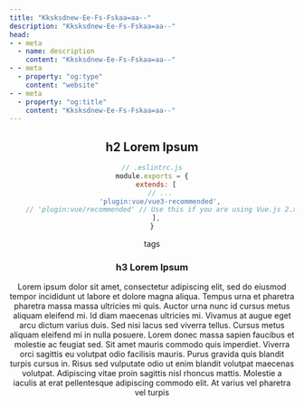 ```yaml
---
title: "Kksksdnew-Ee-Fs-Fskaa=aa--"
description: "Kksksdnew-Ee-Fs-Fskaa=aa--"
head:
- - meta
  - name: description
    content: "Kksksdnew-Ee-Fs-Fskaa=aa--"
- - meta
  - property: "og:type"
    content: "website"
- - meta
  - property: "og:title"
    content: "Kksksdnew-Ee-Fs-Fskaa=aa--"
---
```


<Header projectRoute />

<article class="mx-auto my-2 w-full max-w-5.5xl rounded sm:px-16 sm:pt-2 sm:pb-16 mb-32">

## h2 Lorem Ipsum

```js
// .eslintrc.js
module.exports = {
  extends: [
    // ...
    'plugin:vue/vue3-recommended',
    // 'plugin:vue/recommended' // Use this if you are using Vue.js 2.x.
  ],
}
```

tags

### h3 Lorem Ipsum

Lorem ipsum dolor sit amet, consectetur adipiscing elit, sed do eiusmod tempor incididunt ut labore et dolore magna aliqua. Tempus urna et pharetra pharetra massa massa ultricies mi quis. Auctor urna nunc id cursus metus aliquam eleifend mi. Id diam maecenas ultricies mi. Vivamus at augue eget arcu dictum varius duis. Sed nisi lacus sed viverra tellus. Cursus metus aliquam eleifend mi in nulla posuere. Lorem donec massa sapien faucibus et molestie ac feugiat sed. Sit amet mauris commodo quis imperdiet. Viverra orci sagittis eu volutpat odio facilisis mauris. Purus gravida quis blandit turpis cursus in. Risus sed vulputate odio ut enim blandit volutpat maecenas volutpat. Adipiscing vitae proin sagittis nisl rhoncus mattis. Molestie a iaculis at erat pellentesque adipiscing commodo elit. At varius vel pharetra vel turpis

</article>

<Contact />
<Footer />


